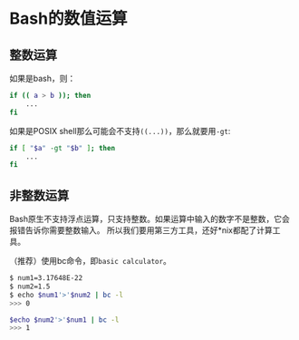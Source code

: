 # Bash的数值运算

## 整数运算

如果是bash，则：
```sh
if (( a > b )); then
    ...
fi
```

如果是POSIX shell那么可能会不支持`((...))`，那么就要用`-gt`:
```sh
if [ "$a" -gt "$b" ]; then
    ...
fi
```


## 非整数运算

Bash原生不支持浮点运算，只支持整数。如果运算中输入的数字不是整数，它会报错告诉你需要整数输入。
所以我们要用第三方工具，还好*nix都配了计算工具。


（推荐）使用bc命令，即`basic calculator`。
```sh
$ num1=3.17648E-22
$ num2=1.5
$ echo $num1'>'$num2 | bc -l
>>> 0

$echo $num2'>'$num1 | bc -l
>>> 1
```